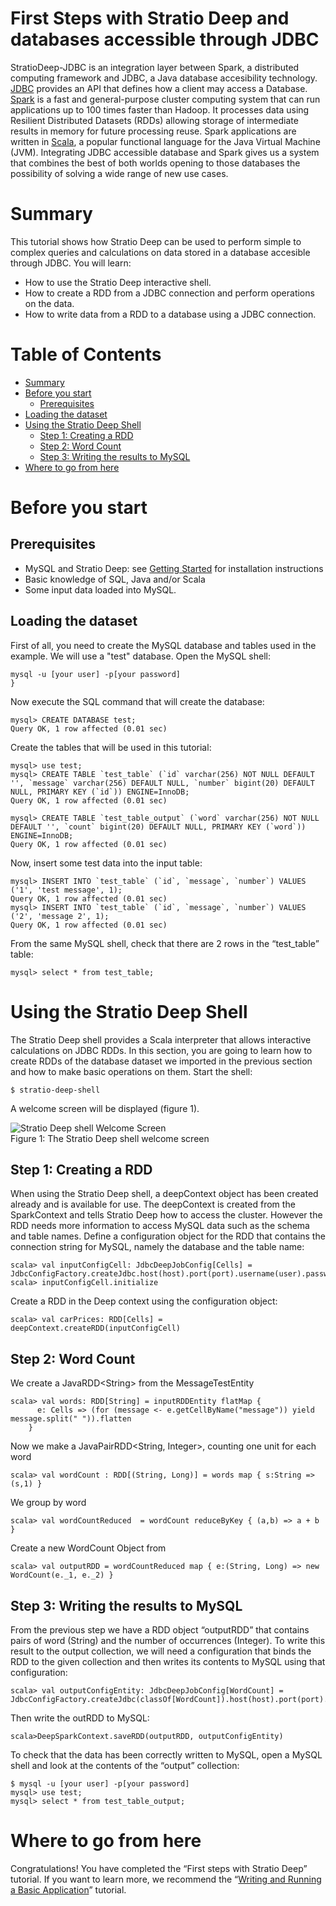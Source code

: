 First Steps with Stratio Deep and databases accessible through JDBC
==================================================================

StratioDeep-JDBC is an integration layer between Spark, a distributed computing framework and JDBC, 
a Java database accesibility technology. [JDBC](http://www.oracle.com/technetwork/java/javase/jdbc/index.html "JDBC website") 
provides an API that defines how a client may access a Database. [Spark](http://spark.incubator.apache.org/ "Spark website") 
is a fast and general-purpose cluster computing system that can run applications up to 100 times faster than Hadoop. 
It processes data using Resilient Distributed Datasets (RDDs) allowing storage of intermediate results in memory 
for future processing reuse. Spark applications are written in 
[Scala](http://www.scala-lang.org/ "The Scala programming language site"), a popular functional language for 
the Java Virtual Machine (JVM). Integrating JDBC accessible database and Spark gives us a system that combines the best of both 
worlds opening to those databases the possibility of solving a wide range of new use cases.

Summary
=======

This tutorial shows how Stratio Deep can be used to perform simple to complex queries and calculations on data 
stored in a database accesible through JDBC. You will learn:

-   How to use the Stratio Deep interactive shell.
-   How to create a RDD from a JDBC connection and perform operations on the data.
-   How to write data from a RDD to a database using a JDBC connection.

Table of Contents
=================

-   [Summary](#summary)
-   [Before you start](#before-you-start)
    -   [Prerequisites](#prerequisites)
-   [Loading the dataset](#loading-the-dataset)
-   [Using the Stratio Deep Shell](#using-the-stratio-deep-shell)
    -   [Step 1: Creating a RDD](#step-1-creating-a-rdd)
    -   [Step 2: Word Count](#step-2-word-count)
    -   [Step 3: Writing the results to MySQL](#step-3-writing-the-results-to-mysql)
-   [Where to go from here](#where-to-go-from-here)

Before you start
================

Prerequisites
-------------

-   MySQL and Stratio Deep: see [Getting Started](/getting-started.md "Getting Started") for installation instructions
-   Basic knowledge of SQL, Java and/or Scala
-	Some input data loaded into MySQL.

Loading the dataset
-------------------

First of all, you need to create the MySQL database and tables used in the example. We will use a "test" database. Open the
MySQL shell:

```shell-session
mysql -u [your user] -p[your password]
}
```

Now execute the SQL command that will create the database:

```shell-session
mysql> CREATE DATABASE test;
Query OK, 1 row affected (0.01 sec)
```

Create the tables that will be used in this tutorial:

```shell-session
mysql> use test;
mysql> CREATE TABLE `test_table` (`id` varchar(256) NOT NULL DEFAULT '', `message` varchar(256) DEFAULT NULL, `number` bigint(20) DEFAULT NULL, PRIMARY KEY (`id`)) ENGINE=InnoDB;
Query OK, 1 row affected (0.01 sec)

mysql> CREATE TABLE `test_table_output` (`word` varchar(256) NOT NULL DEFAULT '', `count` bigint(20) DEFAULT NULL, PRIMARY KEY (`word`)) ENGINE=InnoDB;
Query OK, 1 row affected (0.01 sec)
```

Now, insert some test data into the input table:

```shell-session
mysql> INSERT INTO `test_table` (`id`, `message`, `number`) VALUES ('1', 'test message', 1);
Query OK, 1 row affected (0.01 sec)
mysql> INSERT INTO `test_table` (`id`, `message`, `number`) VALUES ('2', 'message 2', 1);
Query OK, 1 row affected (0.01 sec)
```

From the same MySQL shell, check that there are 2 rows in the “test_table” table:

```shell-session
mysql> select * from test_table;
```

Using the Stratio Deep Shell
============================

The Stratio Deep shell provides a Scala interpreter that allows interactive calculations on JDBC RDDs. In 
this section, you are going to learn how to create RDDs of the database dataset we imported in the previous 
section and how to make basic operations on them. Start the shell:

```shell-session
$ stratio-deep-shell
```

A welcome screen will be displayed (figure 1).

![Stratio Deep shell Welcome Screen](http://www.openstratio.org/wp-content/uploads/2014/01/stratio-deep-shell-WelcomeScreen.png)  
Figure 1: The Stratio Deep shell welcome screen

Step 1: Creating a RDD
----------------------

When using the Stratio Deep shell, a deepContext object has been created already and is available for use.
The deepContext is created from the SparkContext and tells Stratio Deep how to access the cluster. However
the RDD needs more information to access MySQL data such as the schema and table names. Define a configuration object for the RDD that contains the connection string for MySQL, namely the database and the table name:

```shell-session
scala> val inputConfigCell: JdbcDeepJobConfig[Cells] = JdbcConfigFactory.createJdbc.host(host).port(port).username(user).password(password).driverClass(driverClass).database(database).table(table)
scala> inputConfigCell.initialize
```

Create a RDD in the Deep context using the configuration object:

```shell-session
scala> val carPrices: RDD[Cells] = deepContext.createRDD(inputConfigCell)
```

Step 2: Word Count
------------------

We create a JavaRDD&lt;String> from the MessageTestEntity

```shell-session
scala> val words: RDD[String] = inputRDDEntity flatMap {
      e: Cells => (for (message <- e.getCellByName("message")) yield message.split(" ")).flatten
    }
```

Now we make a JavaPairRDD&lt;String, Integer>, counting one unit for each word

```shell-session
scala> val wordCount : RDD[(String, Long)] = words map { s:String => (s,1) }
```

We group by word

```shell-session
scala> val wordCountReduced  = wordCount reduceByKey { (a,b) => a + b }
```

Create a new WordCount Object from

```shell-session
scala> val outputRDD = wordCountReduced map { e:(String, Long) => new WordCount(e._1, e._2) }
```

Step 3: Writing the results to MySQL
------------------------------------

From the previous step we have a RDD object “outputRDD” that contains pairs of word (String)
and the number of occurrences (Integer). To write this result to the output collection, we will need
a configuration that binds the RDD to the given collection and then writes its contents to MySQL 
using that configuration:

```shell-session
scala> val outputConfigEntity: JdbcDeepJobConfig[WordCount] = JdbcConfigFactory.createJdbc(classOf[WordCount]).host(host).port(port).username(user).password(password).driverClass(driverClass).database(database).table(table)
```

Then write the outRDD to MySQL:

```shell-session
scala>DeepSparkContext.saveRDD(outputRDD, outputConfigEntity)
```

To check that the data has been correctly written to MySQL, open a MySQL shell and look at the contents 
of the “output” collection:

```shell-session
$ mysql -u [your user] -p[your password]
mysql> use test;
mysql> select * from test_table_output;
```

Where to go from here
=====================

Congratulations! You have completed the “First steps with Stratio Deep” tutorial. If you want to learn more, 
we recommend the “[Writing and Running a Basic Application](t40-basic-application.md "Writing and Running a Basic Application")” tutorial.
